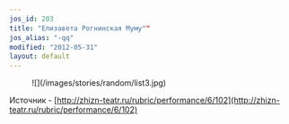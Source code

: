 ```yaml
---
jos_id: 203
title: "Елизавета Рогнинская Муму""
jos_alias: "-qq"
modified: "2012-05-31"
layout: default
---
```


<figure>
![](/images/stories/random/list3.jpg)
</figure>

Источник - [http://zhizn-teatr.ru/rubric/performance/6/102](http://zhizn-teatr.ru/rubric/performance/6/102)

